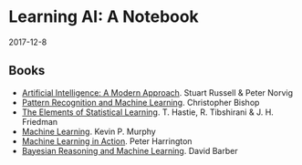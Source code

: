 # Learning AI: A Notebook

2017-12-8

## Books

- [Artificial Intelligence: A Modern Approach](https://book.douban.com/subject/3307202/). Stuart Russell & Peter Norvig
- [Pattern Recognition and Machine Learning](https://book.douban.com/subject/2061116/). Christopher Bishop
- [The Elements of Statistical Learning](https://book.douban.com/subject/1761179/). T. Hastie, R. Tibshirani & J. H. Friedman
- [Machine Learning](https://book.douban.com/subject/10758624/). Kevin P. Murphy
- [Machine Learning in Action](https://book.douban.com/subject/6962285/). Peter Harrington
- [Bayesian Reasoning and Machine Learning](https://book.douban.com/subject/5397287/). David Barber 

